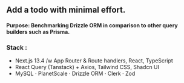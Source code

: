 ## Add a todo with minimal effort.

#### Purpose: Benchmarking Drizzle ORM in comparison to other query builders such as Prisma.

### Stack :

- Next.js 13.4 /w App Router & Route handlers, React, TypeScript
- React Query (Tanstack) + Axios, Tailwind CSS, Shadcn UI
- MySQL · PlanetScale · Drizzle ORM · Clerk · Zod
